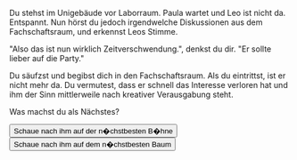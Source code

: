 Du stehst im Unigebäude vor Laborraum. Paula wartet und Leo ist nicht da. Entspannt.
Nun hörst du jedoch irgendwelche Diskussionen aus dem Fachschaftsraum, und erkennst Leos Stimme.

"Also das ist nun wirklich Zeitverschwendung.", denkst du dir. "Er sollte lieber auf die Party."

Du säufzst und begibst dich in den Fachschaftsraum. Als du eintrittst, ist er nicht mehr da.
Du vermutest, dass er schnell das Interesse verloren hat und ihm der Sinn mittlerweile nach kreativer Verausgabung steht.

Was machst du als Nächstes?

<a href="/leonardkestelistweg.github.io/konzert">
<button>Schaue nach ihm auf der n�chstbesten B�hne</button>
</a>
<a href="/leonardkestelistweg.github.io/baumhaus">
<button>Schaue nach ihm auf dem n�chstbesten Baum</button>
</a>